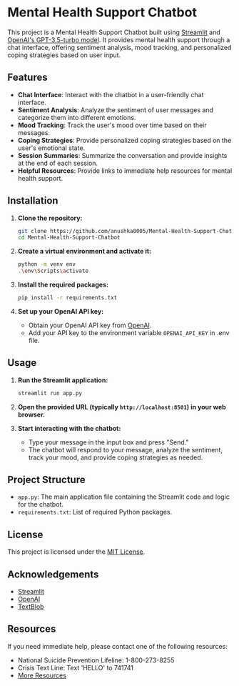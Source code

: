 # Mental Health Support Chatbot

This project is a Mental Health Support Chatbot built using [Streamlit](https://streamlit.io/) and [OpenAI's GPT-3.5-turbo model](https://platform.openai.com/docs/models/gpt-3-5-turbo). It provides mental health support through a chat interface, offering sentiment analysis, mood tracking, and personalized coping strategies based on user input.

## Features

- **Chat Interface**: Interact with the chatbot in a user-friendly chat interface.
- **Sentiment Analysis**: Analyze the sentiment of user messages and categorize them into different emotions.
- **Mood Tracking**: Track the user's mood over time based on their messages.
- **Coping Strategies**: Provide personalized coping strategies based on the user's emotional state.
- **Session Summaries**: Summarize the conversation and provide insights at the end of each session.
- **Helpful Resources**: Provide links to immediate help resources for mental health support.

## Installation

1. **Clone the repository:**
    ```bash
    git clone https://github.com/anushka0005/Mental-Health-Support-Chatbot
    cd Mental-Health-Support-Chatbot
    ```

2. **Create a virtual environment and activate it:**
    ```bash
    python -m venv env
    .\env\Scripts\activate
    ```

3. **Install the required packages:**
    ```bash
    pip install -r requirements.txt
    ```

4. **Set up your OpenAI API key:**
    - Obtain your OpenAI API key from [OpenAI](https://platform.openai.com/account/api-keys).
    - Add your API key to the environment variable `OPENAI_API_KEY` in .env file.

## Usage

1. **Run the Streamlit application:**
    ```bash
    streamlit run app.py
    ```

2. **Open the provided URL (typically `http://localhost:8501`) in your web browser.**

3. **Start interacting with the chatbot:**
    - Type your message in the input box and press "Send."
    - The chatbot will respond to your message, analyze the sentiment, track your mood, and provide coping strategies as needed.

## Project Structure

- `app.py`: The main application file containing the Streamlit code and logic for the chatbot.
- `requirements.txt`: List of required Python packages.

## License

This project is licensed under the [MIT License](LICENSE).

## Acknowledgements

- [Streamlit](https://streamlit.io/)
- [OpenAI](https://openai.com/)
- [TextBlob](https://textblob.readthedocs.io/en/dev/)

## Resources

If you need immediate help, please contact one of the following resources:
- National Suicide Prevention Lifeline: 1-800-273-8255
- Crisis Text Line: Text 'HELLO' to 741741
- [More Resources](https://www.mentalhealth.gov/get-help/immediate-help)
